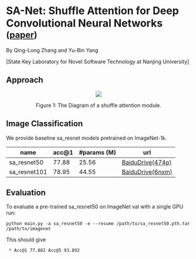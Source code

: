 # SA-Net: Shuffle Attention for Deep Convolutional Neural Networks <sub>([paper](https://arxiv.org/pdf/2102.00240.pdf))</sub>
By Qing-Long Zhang and Yu-Bin Yang

[State Key Laboratory for Novel Software Technology at Nanjing University]

## Approach
<div align="center">
  <img src="https://github.com/wofmanaf/SA-Net/blob/main/figures/sa.png">
</div>
<p align="center">
  Figure 1: The Diagram of a shuffle attention module.
</p>

## Image Classification

We provide baseline sa_resnet models pretrained on ImageNet-1k.

| name | acc@1 | #params (M) | url |
| --- | --- | --- | --- |
| sa_resnet50 | 77.88 | 25.56 | [BaiduDrive(474p)](https://pan.baidu.com/s/1-TEXeMjprUDyx013l3vZIQ)|
| sa_resnet101 | 78.95 | 44.55 | [BaiduDrive(6nxm)](https://pan.baidu.com/s/16L0enJxKMd9LJ8B4dbGmtw)|


## Evaluation
To evaluate a pre-trained sa_resnet50 on ImageNet val with a single GPU run:
```
python main.py -a sa_resnet50 -e --resume /path/to/sa_resnet50.pth.tar /path/to/imagenet
```
This should give
```
 * Acc@1 77.882 Acc@5 93.892
```